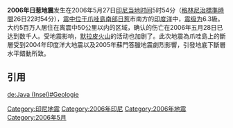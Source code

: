 **2006年日惹地震**发生在2006年5月27日[印尼当地时间](https://zh.wikipedia.org/wiki/印尼 "wikilink")5时54分（[格林尼治標準時間](../Page/格林尼治標準時間.md "wikilink")26日22时54分），[震中位于](../Page/地震.md "wikilink")[爪哇島南部](https://zh.wikipedia.org/wiki/爪哇島 "wikilink")[日惹](../Page/日惹.md "wikilink")市南方的[印度洋](../Page/印度洋.md "wikilink")中，[震级为](https://zh.wikipedia.org/wiki/里氏地震规模地震震级 "wikilink")6.3級。大约5百万人居住在离震中50公里以内的区域，确认的伤亡在2006年五月28日已达到数千人。受地震影响，[默拉皮火山](../Page/默拉皮火山.md "wikilink")的活动也加剧了。此次地震為爪哇島上的斷層受到2004年印度洋大地震以及2005年蘇門答臘地震劇烈影響，引發地底下斷層水平錯動所致。

## 引用

[de:Java (Insel)\#Geologie](https://zh.wikipedia.org/wiki/de:Java_\(Insel\)#Geologie "wikilink")

[Category:印尼地震](https://zh.wikipedia.org/wiki/Category:印尼地震 "wikilink") [Category:2006年印尼](https://zh.wikipedia.org/wiki/Category:2006年印尼 "wikilink") [Category:2006年地震](https://zh.wikipedia.org/wiki/Category:2006年地震 "wikilink") [Category:2006年5月](https://zh.wikipedia.org/wiki/Category:2006年5月 "wikilink")